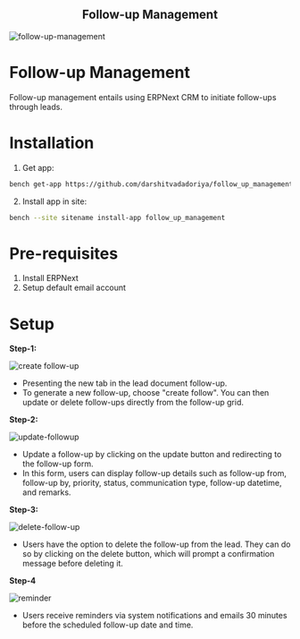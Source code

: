 <div align="center">
    <h2>Follow-up Management</h2>
</div>

![follow-up-management](https://github.com/darshitvadadoriya/follow_up_management/assets/132453297/e4f4b7e3-5ff2-4969-8d68-4798ef02b7d6)


# Follow-up Management
Follow-up management entails using ERPNext CRM to initiate follow-ups through leads.

# Installation
1. Get app:
  ```sh
  bench get-app https://github.com/darshitvadadoriya/follow_up_management.git
  ```
2. Install app in site:
  ```sh
  bench --site sitename install-app follow_up_management
  ```

# Pre-requisites
1. Install ERPNext
2. Setup default email account


# Setup
**Step-1:**
    
![create follow-up](https://github.com/darshitvadadoriya/follow_up_management/assets/132453297/cedc0072-9946-4175-891c-3d5d22781770)

- Presenting the new tab in the lead document follow-up.
- To generate a new follow-up, choose "create follow". You can then update or delete follow-ups directly from the follow-up grid.
  
**Step-2:**

![update-followup](https://github.com/darshitvadadoriya/follow_up_management/assets/132453297/f893bc3f-9fb0-4571-8286-d2d34ec54f1d)

- Update a follow-up by clicking on the update button and redirecting to the follow-up form.
- In this form, users can display follow-up details such as follow-up from, follow-up by, priority, status, communication type, follow-up datetime, and remarks.

**Step-3:**

![delete-follow-up](https://github.com/darshitvadadoriya/follow_up_management/assets/132453297/bd5901e3-286e-486e-adbe-85efe22d555f)

- Users have the option to delete the follow-up from the lead. They can do so by clicking on the delete button, which will prompt a confirmation message before deleting it.

**Step-4**

![reminder](https://github.com/darshitvadadoriya/follow_up_management/assets/132453297/414cdda0-7465-46ca-9bd2-ef873c8efd85)

- Users receive reminders via system notifications and emails 30 minutes before the scheduled follow-up date and time.



